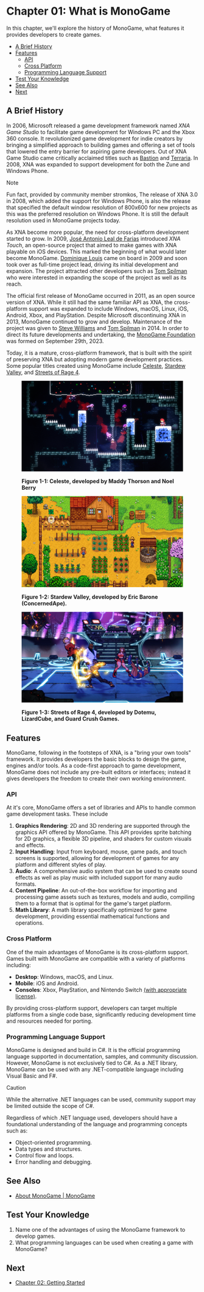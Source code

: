 # Chapter 01: What is MonoGame
In this chapter, we'll explore the history of MonoGame, what features it provides developers to create games.

- [A Brief History](#a-brief-history)
- [Features](#features)
  - [API](#api)
  - [Cross Platform](#cross-platform)
  - [Programming Language Support](#programming-language-support)
- [Test Your Knowledge](#test-your-knowledge)
- [See Also](#see-also)
- [Next](#next)

## A Brief History

In 2006, Microsoft released a game development framework named _XNA Game Studio_ to facilitate game development for Windows PC and the Xbox 360 console. It revolutionized game development for indie creators by bringing a simplified approach to building games and offering a set of tools that lowered the entry barrier for aspiring game developers. Out of XNA Game Studio came critically acclaimed titles such as [Bastion](https://www.supergiantgames.com/games/bastion/) and [Terraria](https://terraria.org/). In 2008, XNA was expanded to support development for both the Zune and Windows Phone.

> [!NOTE]
>
> Fun fact, provided by community member stromkos, The release of XNA 3.0 in 2008, which added the support for Windows Phone, is also the release that specified the default window resolution of 800x600 for new projects as this was the preferred resolution on Windows Phone. It is still the default resolution used in MonoGame projects today.

As XNA become more popular, the need for cross-platform development started to grow. In 2009, [José Antonio Leal de Farias](https://github.com/jalf) introduced _XNA Touch_, an open-source project that aimed to make games with XNA playable on iOS devices. This marked the beginning of what would later become MonoGame. [Dominique Louis](https://github.com/CartBlanche) came on board in 2009 and soon took over as full-time project lead, driving its initial development and expansion. The project attracted other developers such as [Tom Spilman](https://github.com/tomspilman) who were interested in expanding the scope of the project as well as its reach.

The official first release of MonoGame occurred in 2011, as an open source version of XNA. While it still had the same familiar API as XNA, the cross-platform support was expanded to include Windows, macOS, Linux, iOS, Android, Xbox, and PlayStation. Despite Microsoft discontinuing XNA in 2013, MonoGame continued to grow and develop. Maintenance of the project was given to [Steve Williams](https://github.com/KonajuGames) and [Tom Spilman](https://github.com/tomspilman) in 2014. In order to direct its future developments and undertaking, the [MonoGame Foundation](https://monogame.net/about/) was formed on September 29th, 2023.

Today, it is a mature, cross-platform framework, that is built with the spirit of preserving XNA but adopting modern game development practices. Some popular titles created using MonoGame include [Celeste](https://store.steampowered.com/app/504230/Celeste/), [Stardew Valley](https://store.steampowered.com/app/413150/Stardew\_Valley/), and [Streets of Rage 4](https://store.steampowered.com/app/985890/Streets\_of\_Rage\_4/).

<figure><img src="../images/01-what-is-monogame/celeste.png" alt="Figure 1-1: Celeste, developed by Maddy Thorson and Noel Berry"><figcaption><p><strong>Figure 1-1: Celeste, developed by Maddy Thorson and Noel Berry</strong></p></figcaption></figure>

<figure><img src="../images/01-what-is-monogame/stardew-valley.png" alt="Figure 1-2: Stardew Valley, developed by Eric Barone (ConcernedApe)."><figcaption><p><strong>Figure 1-2: Stardew Valley, developed by Eric Barone (ConcernedApe).</strong></p></figcaption></figure>

<figure><img src="../images/01-what-is-monogame/sor4.jpg" alt="Figure 1-3: Streets of Rage 4, developed by Dotemu, LizardCube, and Guard Crush Games."><figcaption><p><strong>Figure 1-3: Streets of Rage 4, developed by Dotemu, LizardCube, and Guard Crush Games.</strong></p></figcaption></figure>

## Features

MonoGame, following in the footsteps of XNA, is a "bring your own tools" framework. It provides developers the basic blocks to design the game, engines and/or tools. As a code-first approach to game development, MonoGame does not include any pre-built editors or interfaces; instead it gives developers the freedom to create their own working environment.

### API

At it's core, MonoGame offers a set of libraries and APIs to handle common game development tasks. These include

1. **Graphics Rendering**: 2D and 3D rendering are supported through the graphics API offered by MonoGame. This API provides sprite batching for 2D graphics, a flexible 3D pipeline, and shaders for custom visuals and effects.
2. **Input Handling**: Input from keyboard, mouse, game pads, and touch screens is supported, allowing for development of games for any platform and different styles of play.
3. **Audio**: A comprehensive audio system that can be used to create sound effects as well as play music with included support for many audio formats.
4. **Content Pipeline**: An out-of-the-box workflow for importing and processing game assets such as textures, models and audio, compiling them to a format that is optimal for the game's target platform.
5. **Math Library**: A math library specifically optimized for game development, providing essential mathematical functions and operations.

### Cross Platform

One of the main advantages of MonoGame is its cross-platform support. Games built with MonoGame are compatible with a variety of platforms including:

* **Desktop**: Windows, macOS, and Linux.
* **Mobile**: iOS and Android.
* **Consoles**: Xbox, PlayStation, and Nintendo Switch [(with appropriate license)](https://docs.monogame.net/articles/console\_access.html).

By providing cross-platform support, developers can target multiple platforms from a single code base, significantly reducing development time and resources needed for porting.

### Programming Language Support

MonoGame is designed and build in C#. It is the official programming language supported in documentation, samples, and community discussion. However, MonoGame is not exclusively tied to C#. As a .NET library, MonoGame can be used with any .NET-compatible language including Visual Basic and F#.

> [!CAUTION] 
> While the alternative .NET languages can be used, community support may be limited outside the scope of C#.

Regardless of which .NET language used, developers should have a foundational understanding of the language and programming concepts such as:

* Object-oriented programming.
* Data types and structures.
* Control flow and loops.
* Error handling and debugging.

## See Also

* [About MonoGame | MonoGame](https://monogame.net/about)

## Test Your Knowledge

1. Name one of the advantages of using the MonoGame framework to develop games.
2. What programming languages can be used when creating a game with MonoGame?

## Next

* [Chapter 02: Getting Started](01-what-is-monogame.md)
